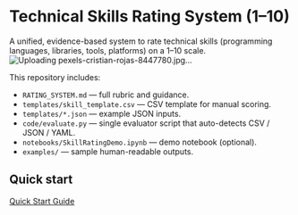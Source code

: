 # Technical Skills Rating System (1–10)

A unified, evidence-based system to rate technical skills (programming languages, libraries, tools, platforms) on a 1–10 scale.
![Uploading pexels-cristian-rojas-8447780.jpg…]()

This repository includes:
- `RATING_SYSTEM.md` — full rubric and guidance.
- `templates/skill_template.csv` — CSV template for manual scoring.
- `templates/*.json` — example JSON inputs.
- `code/evaluate.py` — single evaluator script that auto-detects CSV / JSON / YAML.
- `notebooks/SkillRatingDemo.ipynb` — demo notebook (optional).
- `examples/` — sample human-readable outputs.

## Quick start

[Quick Start Guide](https://github.com/mepsrajput/Technical-Skills-Rating-System/blob/main/QUICK_START.md)
